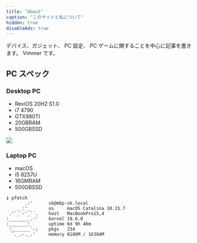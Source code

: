 ```yaml
---
title: "About"
caption: "このサイトと私について"
hidden: true
disableAds: true
---
```


デバイス、ガジェット、 PC 設定、 PC ゲームに関することを中心に記事を書きます。 Vimmer です。

## PC スペック

### Desktop PC

- ReviOS 20H2 S1.0
- i7 4790
- GTX980TI
- 20GBRAM
- 500GBSSD

![](/img/about/windows.png#c)

### Laptop PC

- macOS
- i5 8257U
- 16GMRAM
- 500GBSSD

```
❯ pfetch
       .:'      sk@mbp-sk.local
    _ :'_       os     macOS Catalina 10.15.7
 .'`_`-'_``.    host   MacBookPro15,4
:________.-'    kernel 19.6.0
:_______:       uptime 6d 9h 46m
 :_______`-;    pkgs   234
  `._.-._.'     memory 8186M / 16384M
```

